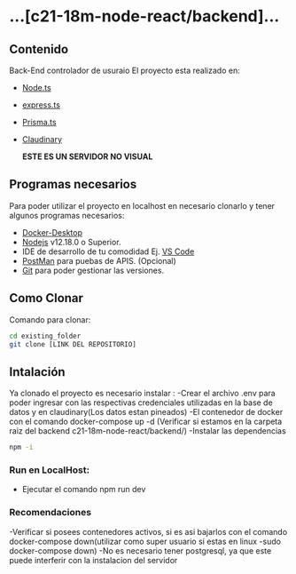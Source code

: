 # ...[c21-18m-node-react/backend]...

## Contenido

Back-End controlador de usuraio
El proyecto esta realizado en:

- [Node.ts](https://nodejs.org/es/)
- [express.ts](https://expressjs.com/es/)
- [Prisma.ts](https://www.prisma.io/)
- [Claudinary](https://cloudinary.com/)

  **ESTE ES UN SERVIDOR NO VISUAL**

## Programas necesarios

Para poder utilizar el proyecto en localhost en necesario clonarlo y tener algunos programas necesarios:

- [Docker-Desktop](https://www.docker.com/products/docker-desktop/)
- [Nodejs](https://nodejs.org/es/download/) v12.18.0 o Superior.
- IDE de desarrollo de tu comodidad Ej. [VS Code](https://code.visualstudio.com/download)
- [PostMan](https://www.postman.com/downloads/) para puebas de APIS. (Opcional)
- [Git](https://git-scm.com/downloads) para poder gestionar las versiones.

## Como Clonar

Comando para clonar:

```bash
cd existing_folder
git clone [LINK DEL REPOSITORIO]

```

## Intalación

Ya clonado el proyecto es necesario instalar :
-Crear el archivo .env para poder ingresar con las respectivas credenciales utilizadas en la base de datos y en claudinary(Los datos estan pineados)
-El contenedor de docker con el comando docker-compose up -d (Verificar si estamos en la carpeta raiz del backend c21-18m-node-react/backend/)
-Instalar las dependencias


```bash
npm -i
```

### Run en LocalHost:

- Ejecutar el comando npm run dev

### Recomendaciones 
-Verificar si posees contenedores activos, si es asi bajarlos con el comando docker-compose down(utilizar como super usuario si estas en linux -sudo docker-compose down)
-No es necesario tener postgresql, ya que este puede interferir con la instalacion del servidor
